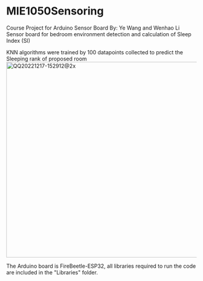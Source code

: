 # MIE1050Sensoring
Course Project for Arduino Sensor Board
By: Ye Wang and Wenhao Li
Sensor board for bedroom environment detection and calculation of Sleep Index (SI)

KNN algorithms were trained by 100 datapoints collected to predict the Sleeping rank of proposed room
<img width="519" alt="QQ20221217-152912@2x" src="https://user-images.githubusercontent.com/101482333/208264995-63e56d20-47f0-48b8-bf37-ad73f48cb3bd.png">

The Arduino board is FireBeetle-ESP32, all libraries required to run the code are included in the "Libraries" folder.

